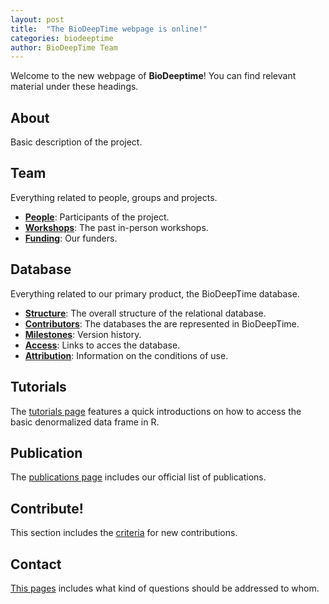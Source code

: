 ```yaml
---
layout: post
title:  "The BioDeepTime webpage is online!"
categories: biodeeptime
author: BioDeepTime Team 
---
```


Welcome to the new webpage of **BioDeeptime**! You can find relevant material under these headings.

## About

Basic description of the project.

## Team

Everything related to people, groups and projects.

- [**People**]({{site.url}}{{site.baseurl}}/team/people/): Participants of the project.
- [**Workshops**]({{site.url}}{{site.baseurl}}/team/workshops/): The past in-person workshops.
- [**Funding**]({{site.url}}{{site.baseurl}}/team/funding/): Our funders.

## Database

Everything related to our primary product, the BioDeepTime database. 

- [**Structure**]({{site.url}}{{site.baseurl}}/database/structure/): The overall structure of the relational database.
- [**Contributors**]({{site.url}}{{site.baseurl}}/database/contributors/): The databases the are represented in BioDeepTime.
- [**Milestones**]({{site.url}}{{site.baseurl}}/database/milestones/): Version history.  
- [**Access**]({{site.url}}{{site.baseurl}}/database/access/): Links to acces the database. 
- [**Attribution**]({{site.url}}{{site.baseurl}}/database/attribution/): Information on the conditions of use. 

## Tutorials

The [tutorials page]({{site.url}}{{site.baseurl}}/tutorials/) features a quick introductions on how to access the basic denormalized data frame in R. 

## Publication

The [publications page]({{site.url}}{{site.baseurl}}/publications/) includes our official list of publications. 

## Contribute!

This section includes the [criteria]({{site.url}}{{site.baseurl}}/contribute/) for new contributions.

## Contact

[This pages]({{site.url}}{{site.baseurl}}/contribute/) includes what kind of questions should be addressed to whom.
